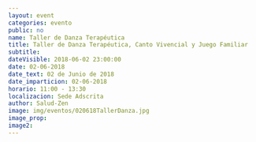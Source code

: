 ```yaml
---
layout: event
categories: evento
public: no
name: Taller de Danza Terapéutica
title: Taller de Danza Terapéutica, Canto Vivencial y Juego Familiar
subtitle:
dateVisible: 2018-06-02 23:00:00
date: 02-06-2018
date_text: 02 de Junio de 2018
date_imparticion: 02-06-2018
horario: 11:00 - 13:30
localizacion: Sede Adscrita
author: Salud-Zen
image: img/eventos/020618TallerDanza.jpg
image_prop:
image2:
---
```

